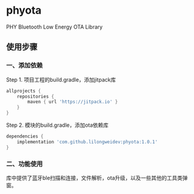 # phyota
PHY Bluetooth Low Energy OTA Library

## 使用步骤

### 一、添加依赖

Step 1. 项目工程的build.gradle，添加jitpack库

```groovy
allprojects {
	repositories {
		maven { url 'https://jitpack.io' }
	}
}
```
  
Step 2. 模块的build.gradle，添加ota依赖库

```groovy
dependencies {
	implementation 'com.github.lilongweidev:phyota:1.0.1'
}
```

### 二、功能使用

库中提供了蓝牙ble扫描和连接，文件解析，ota升级，以及一些其他的工具类弹窗。


